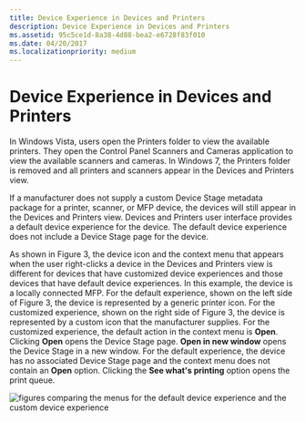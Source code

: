 ```yaml
---
title: Device Experience in Devices and Printers
description: Device Experience in Devices and Printers
ms.assetid: 95c5ce1d-8a38-4d88-bea2-e6728f83f010
ms.date: 04/20/2017
ms.localizationpriority: medium
---
```


# Device Experience in Devices and Printers


In Windows Vista, users open the Printers folder to view the available printers. They open the Control Panel Scanners and Cameras application to view the available scanners and cameras. In Windows 7, the Printers folder is removed and all printers and scanners appear in the Devices and Printers view.

If a manufacturer does not supply a custom Device Stage metadata package for a printer, scanner, or MFP device, the devices will still appear in the Devices and Printers view. Devices and Printers user interface provides a default device experience for the device. The default device experience does not include a Device Stage page for the device.

As shown in Figure 3, the device icon and the context menu that appears when the user right-clicks a device in the Devices and Printers view is different for devices that have customized device experiences and those devices that have default device experiences. In this example, the device is a locally connected MFP. For the default experience, shown on the left side of Figure 3, the device is represented by a generic printer icon. For the customized experience, shown on the right side of Figure 3, the device is represented by a custom icon that the manufacturer supplies. For the customized experience, the default action in the context menu is **Open**. Clicking **Open** opens the Device Stage page. **Open in new window** opens the Device Stage in a new window. For the default experience, the device has no associated Device Stage page and the context menu does not contain an **Open** option. Clicking the **See what's printing** option opens the print queue.

![figures comparing the menus for the default device experience and the custom device experience](images/devicestage004.png)

 

 




